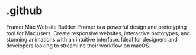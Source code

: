 # .github
Framer Mac Website Builder: Framer is a powerful design and prototyping tool for Mac users. Create responsive websites, interactive prototypes, and stunning animations with an intuitive interface. Ideal for designers and developers looking to streamline their workflow on macOS.
